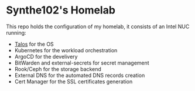 # Synthe102's Homelab

This repo holds the configuration of my homelab, it consists of an Intel NUC running:

- [Talos](https://talos.dev) for the OS
- Kubernetes for the workload orchestration
- ArgoCD for the develivery
- BitWarden and external-secrets for secret management
- Rook/Ceph for the storage backend
- External DNS for the automated DNS records creation
- Cert Manager for the SSL certificates generation
